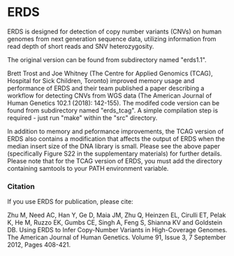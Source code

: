 # ERDS

ERDS is designed for detection of copy number variants (CNVs) on human genomes from next generation sequence data, utilizing information from read depth of short reads and SNV heterozygosity.

The original version can be found from subdirectory named "erds1.1".

Brett Trost and Joe Whitney (The Centre for Applied Genomics (TCAG), Hospital for Sick Children, Toronto) improved memory usage and performance of ERDS and their team published a paper describing a workflow for detecting CNVs from WGS data (The American Journal of Human Genetics 102.1 (2018): 142-155). The modifed code version can be found from subdirectory named "erds_tcag". A simple compilation step is required - just run "make" within the "src" directory.

In addition to memory and peformance improvements, the TCAG version of ERDS also contains a modification that affects the output of ERDS when the median insert size of the DNA library is small. Please see the above paper (specifically Figure S22 in the supplementary materials) for further details. Please note that for the TCAG version of ERDS, you must add the directory containing samtools to your PATH environment variable.

### Citation

If you use ERDS for publication, please cite:

Zhu M, Need AC, Han Y, Ge D, Maia JM, Zhu Q, Heinzen EL, Cirulli ET, Pelak K, He M, Ruzzo EK, Gumbs CE, Singh A, Feng S, Shianna KV and Goldstein DB. Using ERDS to Infer Copy-Number Variants in High-Coverage Genomes. The American Journal of Human Genetics. Volume 91, Issue 3, 7 September 2012, Pages 408-421.
